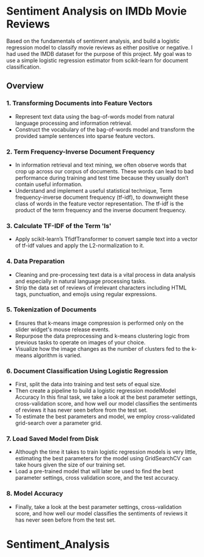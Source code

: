 # Sentiment Analysis on IMDb Movie Reviews
Based on the fundamentals of sentiment analysis, and build a logistic regression model to classify movie reviews as either positive or negative. I had used the  IMDB dataset for the purpose of this project. My goal was to use a simple logistic regression estimator from scikit-learn for document classification.


## Overview
### 1. Transforming Documents into Feature Vectors
- Represent text data using the bag-of-words model from natural language processing and information retrieval.
- Construct the vocabulary of the bag-of-words model and transform the provided sample sentences into sparse feature vectors.

### 2. Term Frequency-Inverse Document Frequency
- In information retrieval and text mining, we often observe words that crop up across our corpus of documents. These words can lead to bad performance during training and test time because they usually don’t contain useful information.
- Understand and implement a useful statistical technique, Term frequency-inverse document frequency (tf-idf), to downweight these class of words in the feature vector representation. The tf-idf is the product of the term frequency and the inverse document frequency.

### 3. Calculate TF-IDF of the Term 'Is'
- Apply scikit-learn’s TfidfTransformer to convert sample text into a vector of tf-idf values and apply the L2-normalization to it.

### 4. Data Preparation
- Cleaning and pre-processing text data is a vital process in data analysis and especially in natural language processing tasks.
- Strip the data set of reviews of irrelevant characters including HTML tags, punctuation, and emojis using regular expressions.

### 5. Tokenization of Documents
- Ensures that k-means image compression is performed only on the slider widget's mouse release events.
- Repurpose the data preprocessing and k-means clustering logic from previous tasks to operate on images of your choice.
- Visualize how the image changes as the number of clusters fed to the k-means algorithm is varied.

### 6. Document Classification Using Logistic Regression
- First, split the data into training and test sets of equal size.
- Then create a pipeline to build a logistic regression modelModel Accuracy
In this final task, we take a look at the best parameter settings, cross-validation score, and how well our model classifies the sentiments of reviews it has never seen before from the test set.
- To estimate the best parameters and model, we employ cross-validated grid-search over a parameter grid.

### 7. Load Saved Model from Disk
- Although the time it takes to train logistic regression models is very little, estimating the best parameters for the model using GridSearchCV can take hours given the size of our training set.
- Load a pre-trained model that will later be used to find the best parameter settings, cross validation score, and the test accuracy.

### 8. Model Accuracy
- Finally, take a look at the best parameter settings, cross-validation score, and how well our model classifies the sentiments of reviews it has never seen before from the test set.
# Sentiment_Analysis
